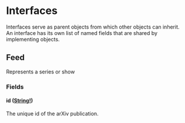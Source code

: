 # Interfaces

Interfaces serve as parent objects from which other objects can inherit.  
An interface has its own list of named fields that are shared by implementing objects.

## Feed

Represents a series or show

### Fields

#### id ([String!](scalars.md#string))

The unique id of the arXiv publication.
